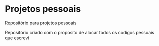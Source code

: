 # Projetos pessoais
 Repositório para projetos pessoais 

 Repositório criado com o proposito de alocar todos os codigos pessoais que escrevi
